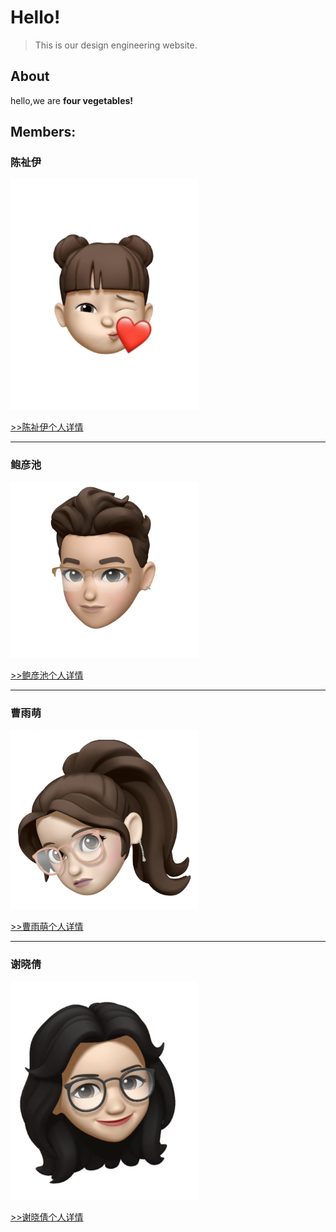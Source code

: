 # Hello!

> This is our design engineering website.

## About
hello,we are **four vegetables!**

## Members:

### 陈祉伊
<img src="img/1/2.jpg" width="300">

[>>陈祉伊个人详情](chenzhiyi)

---

### 鲍彦池
<img src="img/1/4.jpg" width="300">


[>>鲍彦池个人详情](baoyanchi)


---

### 曹雨萌
<img src="img/1/1.jpg" width="300">

[>>曹雨萌个人详情](caoyumeng)

---

### 谢晓倩
<img src="img/1/3.jpg" width="300">


[>>谢晓倩个人详情](xiexiaoqian)
